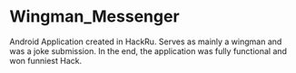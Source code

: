 # Wingman_Messenger
Android Application created in HackRu. Serves as mainly a wingman and was a joke submission. In the end, the application was fully functional and won funniest Hack.

